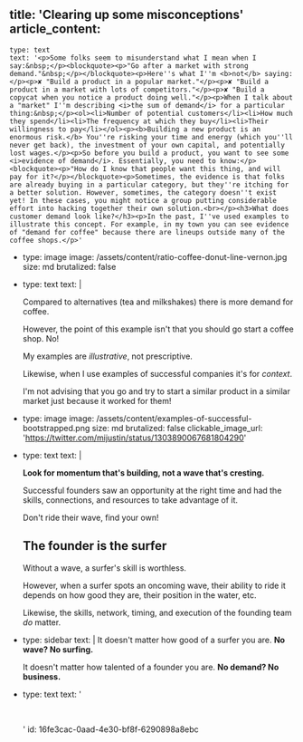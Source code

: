 title: 'Clearing up some misconceptions'
article_content:
  -
    type: text
    text: '<p>Some folks seem to misunderstand what I mean when I say:&nbsp;</p><blockquote><p>"Go after a market with strong demand."&nbsp;</p></blockquote><p>Here''s what I''m <b>not</b> saying:</p><p>✘ "Build a product in a popular market."</p><p>✘ "Build a product in a market with lots of competitors."</p><p>✘ "Build a copycat when you notice a product doing well."</p><p>When I talk about a "market" I''m describing <i>the sum of demand</i> for a particular thing:&nbsp;</p><ol><li>Number of potential customers</li><li>How much they spend</li><li>The frequency at which they buy</li><li>Their willingness to pay</li></ol><p><b>Building a new product is an enormous risk.</b> You''re risking your time and energy (which you''ll never get back), the investment of your own capital, and potentially lost wages.</p><p>So before you build a product, you want to see some <i>evidence of demand</i>. Essentially, you need to know:</p><blockquote><p>"How do I know that people want this thing, and will pay for it?</p></blockquote><p>Sometimes, the evidence is that folks are already buying in a particular category, but they''re itching for a better solution. However, sometimes, the category doesn''t exist yet! In these cases, you might notice a group putting considerable effort into hacking together their own solution.<br></p><h3>What does customer demand look like?</h3><p>In the past, I''ve used examples to illustrate this concept. For example, in my town you can see evidence of "demand for coffee" because there are lineups outside many of the coffee shops.</p>'
  -
    type: image
    image: /assets/content/ratio-coffee-donut-line-vernon.jpg
    size: md
    brutalized: false
  -
    type: text
    text: |
      <p>Compared to alternatives (tea and milkshakes) there is more demand for coffee.</p><p>However, the point of this example isn't that you should go start a coffee shop. No!&nbsp;</p><p>My examples are <i>illustrative</i>, not prescriptive.</p><p>Likewise, when I use examples of successful companies it's for <i>context</i>.
      
      I'm not advising that you go and try to start a similar product in a similar market just because it worked for them!&nbsp;</p>
  -
    type: image
    image: /assets/content/examples-of-successful-bootstrapped.png
    size: md
    brutalized: false
    clickable_image_url: 'https://twitter.com/mijustin/status/1303890067681804290'
  -
    type: text
    text: |
      <p><b>Look for momentum that's building, not a wave that's cresting.</b>
      
      Successful founders saw an opportunity at the right time and had the skills, connections, and resources to take advantage of it.
      
      Don't ride their wave, find your own!</p><h2>The founder is the surfer</h2><p>Without a wave, a surfer's skill is worthless.</p><p>However, when a surfer spots an oncoming wave, their ability to ride it depends on how good they are, their position in the water, etc.&nbsp;</p><p>Likewise, the skills, network, timing, and execution of the founding team <i>do</i> matter.</p>
  -
    type: sidebar
    text: |
      It doesn't matter how good of a surfer you are. **No wave? No surfing.**
      
      It doesn't matter how talented of a founder you are. **No demand? No business.**
  -
    type: text
    text: '<p><br></p>'
id: 16fe3cac-0aad-4e30-bf8f-6290898a8ebc
